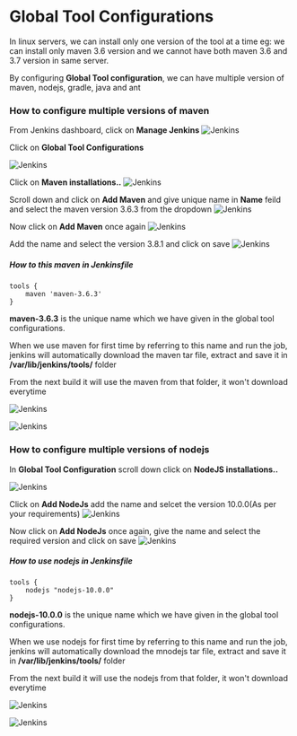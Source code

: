 # Global Tool Configurations

In linux servers, we can install only one version of the tool at a time eg: we can install only maven 3.6 version and we cannot have both maven 3.6 and 3.7 version in same server.

By configuring **Global Tool configuration**, we can have multiple version of maven, nodejs, gradle, java and ant

### How to configure multiple versions of maven
From Jenkins dashboard, click on **Manage Jenkins** 
![Jenkins](/content/jenkins/tutorials/common/images/global-tool-configurations/jenkins-manage-jenkins.png)

Click on **Global Tool Configurations**

![Jenkins](/content/jenkins/tutorials/common/images/global-tool-configurations/jenkins-global-tool-configuration.png)

Click on **Maven installations..**
![Jenkins](/content/jenkins/tutorials/common/images/global-tool-configurations/jenkins-click-maven-installation.png)

Scroll down and click on **Add Maven** and give unique name in **Name** feild and select the maven version 3.6.3 from the dropdown
![Jenkins](/content/jenkins/tutorials/common/images/global-tool-configurations/jenkins-add-maven.png)

Now click on **Add Maven** once again
![Jenkins](/content/jenkins/tutorials/common/images/global-tool-configurations/jenkins-additional-add-maven.png)

Add the name and select the version 3.8.1 and click on save
![Jenkins](/content/jenkins/tutorials/common/images/global-tool-configurations/jenkins-maven-3.8.1.png)

##### How to this maven in Jenkinsfile
```
tools {
    maven 'maven-3.6.3'
}
```
**maven-3.6.3** is the unique name which we have given in the global tool configurations.

When we use maven for first time by referring to this name and run the job, jenkins will automatically download the maven tar file, extract and save it in **/var/lib/jenkins/tools/** folder

From the next build it will use the maven from that folder, it won't download everytime

![Jenkins](/content/jenkins/tutorials/common/images/global-tool-configurations/jenkins-maven-installation.png)

![Jenkins](/content/jenkins/tutorials/common/images/global-tool-configurations/jenkins-maven-installation-path.png)

### How to configure multiple versions of nodejs
In **Global Tool Configuration** scroll down click on **NodeJS installations..**

![Jenkins](/content/jenkins/tutorials/common/images/global-tool-configurations/jenkins-click-nodejs-installation.png)

Click on **Add NodeJs** add the name and selcet the version 10.0.0(As per your requirements)
![Jenkins](/content/jenkins/tutorials/common/images/global-tool-configurations/jenkins-add-nodejs.png)

Now click on **Add NodeJs** once again, give the name and select the required version and click on save
![Jenkins](/content/jenkins/tutorials/common/images/global-tool-configurations/jenkins-add-nodejs-additional.png)

##### How to use nodejs in Jenkinsfile
```
tools {
    nodejs "nodejs-10.0.0"
}
```
**nodejs-10.0.0** is the unique name which we have given in the global tool configurations.

When we use nodejs for first time by referring to this name and run the job, jenkins will automatically download the mnodejs tar file, extract and save it in **/var/lib/jenkins/tools/** folder

From the next build it will use the nodejs from that folder, it won't download everytime

![Jenkins](/content/jenkins/tutorials/common/images/global-tool-configurations/jenkins-nodejs-installation.png)

![Jenkins](/content/jenkins/tutorials/common/images/global-tool-configurations/jenkins-nodejs-installation-path.png)
